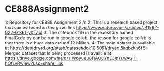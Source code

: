 # CE888Assignment2
1: Repository for CE888 Assignment 2 /n
2: This is a research based project that can be found on the given link https://www.nature.com/articles/s41597-022-01361-y#Tab1
3: The notebook file in the repository named FinalCode.py can be run in google collab, the reason for google collab is that there is a huge data around 12 Million.
4: The main dataset is available at https://datadryad.org/stash/dataset/doi:10.5061/dryad.5hqbzkh6f
5: Merged dataset that is being processed is availble at https://drive.google.com/file/d/1-W6yCe38HAOCYnE3InYuwAGiT-hOfLvR/view?usp=share_link
